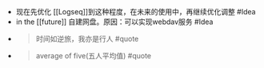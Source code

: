 - 现在先优化 [[Logseq]]到这种程度，在未来的使用中，再继续优化调整 #Idea
- in the [[future]] 自建网盘。原因：可以实现webdav服务 #Idea
- >时间如逆旅，我亦是行人 #quote
- >average of five(五人平均值) #quote

